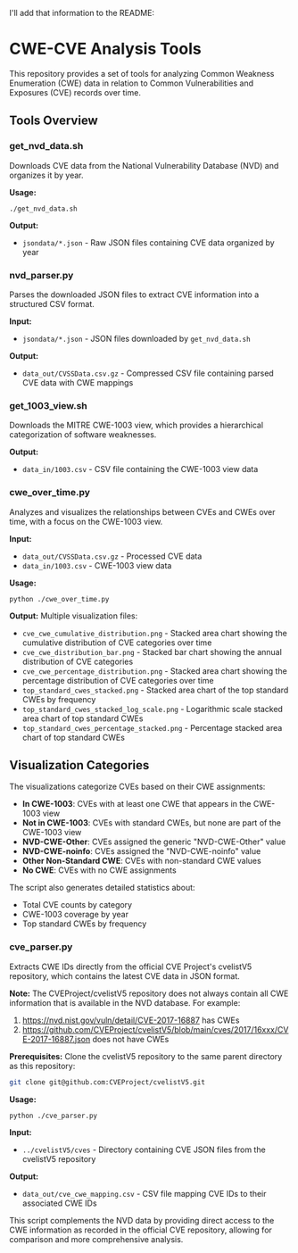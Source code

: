 I'll add that information to the README:

# CWE-CVE Analysis Tools

This repository provides a set of tools for analyzing Common Weakness Enumeration (CWE) data in relation to Common Vulnerabilities and Exposures (CVE) records over time.

## Tools Overview

### get_nvd_data.sh

Downloads CVE data from the National Vulnerability Database (NVD) and organizes it by year.

**Usage:**
```
./get_nvd_data.sh
```

**Output:**
- `jsondata/*.json` - Raw JSON files containing CVE data organized by year

### nvd_parser.py

Parses the downloaded JSON files to extract CVE information into a structured CSV format.

**Input:**
- `jsondata/*.json` - JSON files downloaded by `get_nvd_data.sh`

**Output:**
- `data_out/CVSSData.csv.gz` - Compressed CSV file containing parsed CVE data with CWE mappings

### get_1003_view.sh

Downloads the MITRE CWE-1003 view, which provides a hierarchical categorization of software weaknesses.

**Output:**
- `data_in/1003.csv` - CSV file containing the CWE-1003 view data

### cwe_over_time.py

Analyzes and visualizes the relationships between CVEs and CWEs over time, with a focus on the CWE-1003 view.

**Input:**
- `data_out/CVSSData.csv.gz` - Processed CVE data
- `data_in/1003.csv` - CWE-1003 view data

**Usage:**
```
python ./cwe_over_time.py
```

**Output:**
Multiple visualization files:
- `cve_cwe_cumulative_distribution.png` - Stacked area chart showing the cumulative distribution of CVE categories over time
- `cve_cwe_distribution_bar.png` - Stacked bar chart showing the annual distribution of CVE categories
- `cve_cwe_percentage_distribution.png` - Stacked area chart showing the percentage distribution of CVE categories over time
- `top_standard_cwes_stacked.png` - Stacked area chart of the top standard CWEs by frequency
- `top_standard_cwes_stacked_log_scale.png` - Logarithmic scale stacked area chart of top standard CWEs 
- `top_standard_cwes_percentage_stacked.png` - Percentage stacked area chart of top standard CWEs

## Visualization Categories

The visualizations categorize CVEs based on their CWE assignments:
- **In CWE-1003**: CVEs with at least one CWE that appears in the CWE-1003 view
- **Not in CWE-1003**: CVEs with standard CWEs, but none are part of the CWE-1003 view
- **NVD-CWE-Other**: CVEs assigned the generic "NVD-CWE-Other" value
- **NVD-CWE-noinfo**: CVEs assigned the "NVD-CWE-noinfo" value
- **Other Non-Standard CWE**: CVEs with non-standard CWE values
- **No CWE**: CVEs with no CWE assignments

The script also generates detailed statistics about:
- Total CVE counts by category
- CWE-1003 coverage by year
- Top standard CWEs by frequency

### cve_parser.py

Extracts CWE IDs directly from the official CVE Project's cvelistV5 repository, which contains the latest CVE data in JSON format.

**Note:**
The CVEProject/cvelistV5 repository does not always contain all CWE information that is available in the NVD database. For example:
1. https://nvd.nist.gov/vuln/detail/CVE-2017-16887 has CWEs
2. https://github.com/CVEProject/cvelistV5/blob/main/cves/2017/16xxx/CVE-2017-16887.json does not have CWEs

**Prerequisites:**
Clone the cvelistV5 repository to the same parent directory as this repository:
```bash
git clone git@github.com:CVEProject/cvelistV5.git
```

**Usage:**
```bash
python ./cve_parser.py
```

**Input:**
- `../cvelistV5/cves` - Directory containing CVE JSON files from the cvelistV5 repository

**Output:**
- `data_out/cve_cwe_mapping.csv` - CSV file mapping CVE IDs to their associated CWE IDs

This script complements the NVD data by providing direct access to the CWE information as recorded in the official CVE repository, allowing for comparison and more comprehensive analysis.